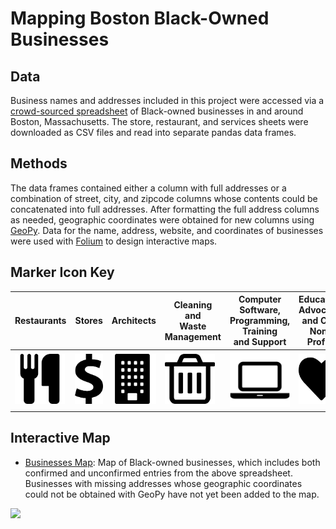 # Mapping Boston Black-Owned Businesses

## Data
Business names and addresses included in this project were accessed via a [crowd-sourced spreadsheet](https://docs.google.com/spreadsheets/d/1_wvyIj3w5F8XJn0leuGD5M9sAmaBKT8N2j0fEV0Df5I/edit?fbclid=IwAR3xpEGS_VBryR5oSIDE91aXE6KaSpLeD37t-s6eEF2Q4GRKwIU1ygNU_7Q#gid=778167218) of Black-owned businesses in and around Boston, Massachusetts. The store, restaurant, and services sheets were downloaded as CSV files and read into separate pandas data frames.   

## Methods
The data frames contained either a column with full addresses or a combination of street, city, and zipcode columns whose contents could be concatenated into full addresses. After formatting the full address columns as needed, geographic coordinates were obtained for new columns using [GeoPy](https://geopy.readthedocs.io/en/stable/). Data for the name, address, website, and coordinates of businesses were used with [Folium](https://pypi.org/project/folium/0.1.5/#:~:text=Concept,as%20markers%20on%20the%20map) to design interactive maps.  

## Marker Icon Key

| Restaurants | Stores | Architects | Cleaning and <br>Waste<br>Management | Computer Software,<br>Programming,<br>Training<br>and Support | Education, <br>Advocacy, <br>and Care <br>Non-Profits | Home building,<br>Improvement<br>and Demolition | Health Care<br>Services<br>and Consultants |
| --- | --- | --- | --- | --- | --- | --- | --- | 
| <img src ='https://github.com/AvonleaFisher/Mapping-Boston-Black-Owned-Businesses/blob/main/Images/cutlery.png' width="80" height="80" alt="Restaurants"></a>| <img src ='https://github.com/AvonleaFisher/Mapping-Boston-Black-Owned-Businesses/blob/main/Images/stores_dollar.png' width="80" height="80" alt="Stores"></a> | <img src ='https://github.com/AvonleaFisher/Mapping-Boston-Black-Owned-Businesses/blob/main/Images/building.png' width="80" height="80" alt="Architects"></a>| <img src ='https://github.com/AvonleaFisher/Mapping-Boston-Black-Owned-Businesses/blob/main/Images/trash.png' width="80" height="80" alt="Trash"></a> | <img src ='https://github.com/AvonleaFisher/Mapping-Boston-Black-Owned-Businesses/blob/main/Images/laptop.png' width="117" height="90" alt="Laptop"></a>| <img src ='https://github.com/AvonleaFisher/Mapping-Boston-Black-Owned-Businesses/blob/main/Images/heart.png' width="80" height="80" alt="Heart"></a>| <img src ='https://github.com/AvonleaFisher/Mapping-Boston-Black-Owned-Businesses/blob/main/Images/home.png' width="80" height="80" alt="Home"></a> | <img src ='https://github.com/AvonleaFisher/Mapping-Boston-Black-Owned-Businesses/blob/main/Images/stethoscope.png' width="80" height="80" alt="Health"></a>| <img src ='https://github.com/AvonleaFisher/Mapping-Boston-Black-Owned-Businesses/blob/main/Images/stores_dollar.png' width="80" height="80" alt="Stores"></a> || git diff | Show file differences that haven't been staged |

## Interactive Map
* [Businesses Map](https://avonleafisher.github.io/Mapping-Boston-Black-Owned-Stores-and-Restaurants/): Map of Black-owned businesses, which includes both confirmed and unconfirmed entries from the above spreadsheet. Businesses with missing addresses whose geographic coordinates could not be obtained with GeoPy have not yet been added to the map.

<img src="https://github.com/AvonleaFisher/Mapping-Boston-Black-Owned-Businesses/blob/main/Images/boston.gif"></a>

